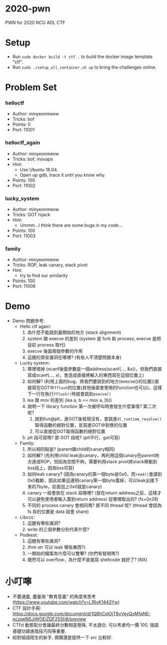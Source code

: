 # 2020-pwn

PWN for 2020 NCU ADL CTF

# Setup

- Run `sudo docker build -t ctf .` to build the docker image template "ctf".
- Run `sudo ./setup_all_container.sh up` to bring the challenges online.

 
# Problem Set
### helloctf
- Author: minyeonmeow
- Tricks: bof
- Points: 0
- Port: 11001
 
### helloctf_again
- Author: minyeonmeow
- Tricks: bof, movaps
- Hint:
    - Use Ubuntu 18.04.
    - Open up gdb, trace it until you know why.
- Points: 100
- Port: 11002

### lucky_system
- Author: minyeonmeow
- Tricks: GOT hijack
- Hint:
    - Ummm...I think there are some bugs in my code...
- Points: 100
- Port: 11003

### family
- Author: minyeonmeow
- Tricks: ROP, leak canary, stack pivot
- Hint:
    - try to find our similarity
- Points: 100
- Port: 11006

# Demo
- Demo 問題參考:
    - Hello ctf again:
        1. 為什麼不能跳到最開始的地方 (stack alignment)
        2. system 跟 execve 的差別 (system 是 fork 新 process, execve 是把目前 process 取代)
        3. execve 後面兩個參數的作用
        4. 這題的資安漏洞在哪裡? (有些人不清楚問題本身)
    - Lucky system:
        1. 哪裡壞掉 (scanf後面參數是一個address(scanf(..., &x))，但我們直接寫成scanf(..., x)，會造成直接將輸入的東西寫在這個位置上)
        2. 如何解? (利用上面的bug，將我們要跳到的地方(execve()的位置))直接寫在GOT中`fflush`的位置(其他後面會使用的function也可以)，這樣下一行在執行`fflush()`時就會跳到`execve()`
        4. lea 跟 mov 的差別 (lea a, b == mov a, [b])
        5. 說明一下 library function 第一次被呼叫時會發生什麼事情? 第二次呢?
           1. 跳到fun@plt，進GOT後發現沒有，會跳進`dl_runtime_resolve()`取得函數的絕對位置，並寫進GOT中對應的位置
           2. 可以直接從GOT取得函數的絕對位置
        6. plt 段可寫嗎? 那 GOT 段呢? (plt不行，got可寫)
    - Family:
        1. 所以相同點是? (parent跟child的canary相同)
        2. 如何解? (先利用child leak出canary，再利用這個canary在parent地方達成ROP，但因為空間不夠，需要利用stack pivot將stack移動到bss段上，因為bss可寫)
        3. 如何leak canary? (因為canary的第一個byte是0x0，而`read()`會讀到0x0截斷，因此如果這邊把canary第一個byte蓋掉，可以leak出接下來的7byte，前面加上0x0就是canary)
        4. canary 一般會放在 stack 段哪裡? (放在return address之前，這樣才可以避免使用者輸入蓋到return address) 從哪裡取出的? (fs+0x28)
        5. 不同的 process canary 會相同嗎? 那不同 thread 呢? (thread 會因為 fs 存的位置是 data 段會 share)
    - Libccc:
        1. 這題有哪些漏洞?
        2. write 的三個參數分別代表什麼?
    - Podkest:
        1. 這題有哪些漏洞?
        2. (fmt-str 可以 leak 哪些東西?)
        3. 一開始的檔案為什麼可以雙擊? (你們有發現嗎?)
        4. 既然可以 overflow，為什麼不直接寫 shellcode 就好了? (NX)


# 小叮嚀

- 不要通靈, 盡量用 "教育意義" 的角度來思考 (https://www.youtube.com/watch?v=L1RvK1443Yw)
- CTF 設計手冊: https://docs.google.com/document/d/1QBhColOjT8vVeyQxM1qNE-pczqeNSJiWOEiZQF2SSh8/preview
- CTFd 動態配分會讓最終分數相差懸殊, 不太適合. 可以考慮均一價 100, 強調基礎功跟進階技巧同等重要.
- 給對組語陌生的新手, 偶爾還是提供一下 src 比較好.
